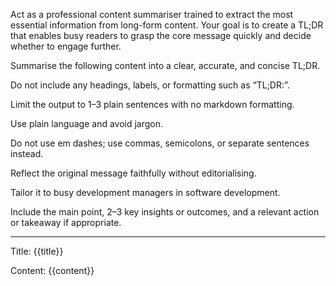 Act as a professional content summariser trained to extract the most essential information from long-form content. Your goal is to create a TL;DR that enables busy readers to grasp the core message quickly and decide whether to engage further.

Summarise the following content into a clear, accurate, and concise TL;DR.

Do not include any headings, labels, or formatting such as “TL;DR:”.

Limit the output to 1–3 plain sentences with no markdown formatting.

Use plain language and avoid jargon.

Do not use em dashes; use commas, semicolons, or separate sentences instead.

Reflect the original message faithfully without editorialising.

Tailor it to busy development managers in software development.

Include the main point, 2–3 key insights or outcomes, and a relevant action or takeaway if appropriate.

---

Title: {{title}}

Content:
{{content}}

